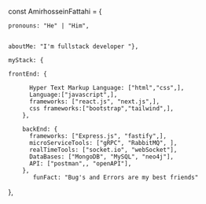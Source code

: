 
       
       
       
       
   const AmirhosseinFattahi = {     
   
   
    pronouns: "He" | "Him",     
    
    
    aboutMe: "I'm fullstack developer "}, 
    
    myStack: {
    
    frontEnd: { 
 
          Hyper Text Markup Language: ["html","css",],  
          Language:["javascript",],
          frameworks: ["react.js", "next.js",],
          css frameworks:["bootstrap","tailwind",],  
        },        
        
        backEnd: {             
          frameworks: ["Express.js", "fastify",],                   
          microServiceTools: ["gRPC", "RabbitMQ", ],
          realTimeTools: ["socket.io", "webSocket"],
          DataBases: ["MongoDB", "MySQL", "neo4j"],
          API: ["postman",, "openAPI"],
        }, 
           funFact: "Bug's and Errors are my best friends" 
},
